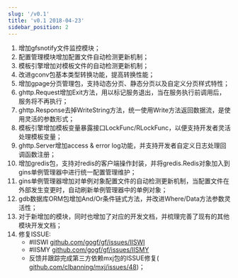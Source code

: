 ```yaml
---
slug: '/v0.1'
title: 'v0.1 2018-04-23'
sidebar_position: 2
---
```


01. 增加gfsnotify文件监控模块；
02. 配置管理模块增加配置文件自动检测更新机制；
03. 模板引擎增加对模板文件的自动检测更新机制；
04. 改进gconv包基本类型转换功能，提高转换性能；
05. 增加gpage分页管理包，支持动态分页、静态分页以及自定义分页样式特性；
06. ghttp.Request增加Exit方法，用以标记服务退出，当在服务执行前调用后，服务将不再执行；
07. ghttp.Response去掉WriteString方法，统一使用Write方法返回数据流，是使用灵活的参数形式；
08. 模板引擎增加模板变量暴露接口LockFunc/RLockFunc，以便支持开发者灵活处理模板变量；
09. ghttp.Server增加access & error log功能，并支持开发者自定义日志处理回调函数注册；
10. 增加gredis包，支持对redis的客户端操作封装，并将gredis.Redis对象加入到gins单例管理器中进行统一配置管理维护；
11. gins单例管理器增加对单例对象配置文件的自动检测更新机制，当配置文件在外部发生变更时，自动刷新单例管理器中的单例对象；
12. gdb数据库ORM包增加And/Or条件链式方法，并改进Where/Data方法参数灵活性；
13. 对于新增加的模块，同时也增加了对应的开发文档，并梳理完善了现有的其他模块开发文档；
14. 修复ISSUE:
    - #IISWI [github.com/gogf/gf/issues/IISWI](http://github.com/gogf/gf/issues/IISWI)
    - #IISMY [github.com/gogf/gf/issues/IISMY](http://github.com/gogf/gf/issues/IISMY)
    - 反馈并跟踪完成第三方依赖mxj包的ISSUE修复( [github.com/clbanning/mxj/issues/48](http://github.com/clbanning/mxj/issues/48))；